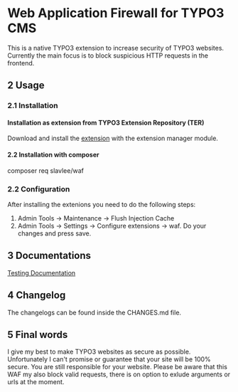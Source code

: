 # Web Application Firewall for TYPO3 CMS
This is a native TYPO3 extension to increase security of TYPO3 websites. Currently the main focus is to block suspicious HTTP requests in the frontend.

## 2 Usage

### 2.1 Installation

#### Installation as extension from TYPO3 Extension Repository (TER)
Download and install the [extension][1] with the extension manager module.

#### 2.2 Installation with composer
composer req slavlee/waf

### 2.2 Configuration
After installing the extenions you need to do the following steps:

1. Admin Tools -> Maintenance -> Flush Injection Cache
2. Admin Tools -> Settings -> Configure extensions -> waf. Do your changes and press save.

## 3 Documentations
[Testing Documentation](Documentation/Testing/Index.md)

## 4 Changelog
The changelogs can be found inside the CHANGES.md file.

## 5 Final words
I give my best to make TYPO3 websites as secure as possible. Unfortunately I can't promise or guarantee that your site will be 100% secure. You are still responsible for your website.
Please be aware that this WAF my also block valid requests, there is on option to exlude arguments or urls at the moment.

[1]: https://extensions.typo3.org/extension/waf
